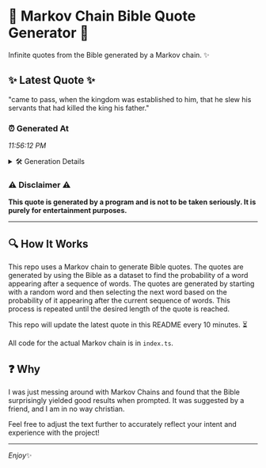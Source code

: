 # 📖 Markov Chain Bible Quote Generator 📖

Infinite quotes from the Bible generated by a Markov chain. ✨

## ✨ Latest Quote ✨
"came to pass, when the kingdom was established to him, that he slew his servants that had killed the king his father."

### ⏰ Generated At
*11:56:12 PM*

<details>
    <summary>🛠️ Generation Details</summary>
    <p>
        <strong>🌱 Seed:</strong> came<br>
        <strong>🔄 Iterations:</strong> 21<br>
        <strong>📜 Context History:</strong><br>[ came ]: to<br>[ came, to ]: pass,<br>[ came, to, pass, ]: when<br>[ came, to, pass,, when ]: the<br>[ came, to, pass,, when, the ]: kingdom<br>[ came, to, pass,, when, the, kingdom ]: was<br>[ to, pass,, when, the, kingdom, was ]: established<br>[ pass,, when, the, kingdom, was, established ]: to<br>[ when, the, kingdom, was, established, to ]: him,<br>[ the, kingdom, was, established, to, him, ]: that<br>[ kingdom, was, established, to, him,, that ]: he<br>[ was, established, to, him,, that, he ]: slew<br>[ established, to, him,, that, he, slew ]: his<br>[ to, him,, that, he, slew, his ]: servants<br>[ him,, that, he, slew, his, servants ]: that<br>[ that, he, slew, his, servants, that ]: had<br>[ he, slew, his, servants, that, had ]: killed<br>[ slew, his, servants, that, had, killed ]: the<br>[ his, servants, that, had, killed, the ]: king<br>[ servants, that, had, killed, the, king ]: his<br>[ that, had, killed, the, king, his ]: father.<br>
    </p>
</details>

### ⚠️ Disclaimer ⚠️
**This quote is generated by a program and is not to be taken seriously. It is purely for entertainment purposes.**

---

## 🔍 How It Works

This repo uses a Markov chain to generate Bible quotes. The quotes are generated by using the Bible as a dataset to find the probability of a word appearing after a sequence of words. The quotes are generated by starting with a random word and then selecting the next word based on the probability of it appearing after the current sequence of words. This process is repeated until the desired length of the quote is reached.

This repo will update the latest quote in this README every 10 minutes. ⏳

All code for the actual Markov chain is in `index.ts`.

## ❓ Why

I was just messing around with Markov Chains and found that the Bible surprisingly yielded good results when prompted. 
It was suggested by a friend, and I am in no way christian.

Feel free to adjust the text further to accurately reflect your intent and experience with the project!

---

*Enjoy*✨
